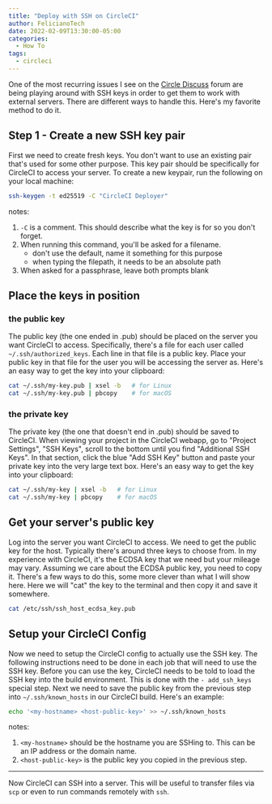 ```yaml
---
title: "Deploy with SSH on CircleCI"
author: FelicianoTech
date: 2022-02-09T13:30:00-05:00
categories:
  - How To
tags:
  - circleci
---
```


One of the most recurring issues I see on the [Circle Discuss](https://discuss.circleci.com) forum are being playing around with SSH keys in order to get them to work with external servers.
There are different ways to handle this.
Here's my favorite method to do it.

<!--more-->

## Step 1 - Create a new SSH key pair

First we need to create fresh keys.
You don't want to use an existing pair that's used for some other purpose.
This key pair should be specifically for CircleCI to access your server.
To create a new keypair, run the following on your local machine:

```bash
ssh-keygen -t ed25519 -C "CircleCI Deployer"
```

notes:
1. `-C` is a comment. This should describe what the key is for so you don't forget.
2. When running this command, you'll be asked for a filename.
	- don't use the default, name it something for this purpose
	- when typing the filepath, it needs to be an absolute path
3. When asked for a passphrase, leave both prompts blank


## Place the keys in position

### the public key
The public key (the one ended in .pub) should be placed on the server you want CircleCI to access.
Specifically, there's a file for each user called `~/.ssh/authorized_keys`.
Each line in that file is a public key.
Place your public key in that file for the user you will be accessing the server as.
Here's an easy way to get the key into your clipboard:

```bash
cat ~/.ssh/my-key.pub | xsel -b   # for Linux
cat ~/.ssh/my-key.pub | pbcopy    # for macOS
```

### the private key
The private key (the one that doesn't end in .pub) should be saved to CircleCI.
When viewing your project in the CircleCI webapp, go to "Project Settings", "SSH Keys", scroll to the bottom until you find "Additional SSH Keys".
In that section, click the blue "Add SSH Key" button and paste your private key into the very large text box.
Here's an easy way to get the key into your clipboard:

```bash
cat ~/.ssh/my-key | xsel -b   # for Linux
cat ~/.ssh/my-key | pbcopy    # for macOS
```



## Get your server's public key

Log into the server you want CircleCI to access.
We need to get the public key for the host.
Typically there's around three keys to choose from.
In my experience with CircleCI, it's the ECDSA key that we need but your mileage may vary.
Assuming we care about the ECDSA public key, you need to copy it.
There's a few ways to do this, some more clever than what I will show here.
Here we will "cat" the key to the terminal and then copy it and save it somewhere.

```bash
cat /etc/ssh/ssh_host_ecdsa_key.pub
```


## Setup your CircleCI Config

Now we need to setup the CircleCI config to actually use the SSH key.
The following instructions need to be done in each job that will need to use the SSH key.
Before you can use the key, CircleCI needs to be told to load the SSH key into the build environment.
This is done with the `- add_ssh_keys` special step.
Next we need to save the public key from the previous step into `~/.ssh/known_hosts` in our CircleCI build.
Here's an example:

```bash
echo '<my-hostname> <host-public-key>' >> ~/.ssh/known_hosts
```

notes:
1. `<my-hostname>` should be the hostname you are SSHing to. This can be an IP address or the domain name.
2. `<host-public-key>` is the public key you copied in the previous step.


---

Now CircleCI can SSH into a server.
This will be useful to transfer files via `scp` or even to run commands remotely with `ssh`.
